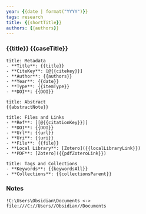 ```yaml
---
year: {{date | format("YYYY")}}
tags: research
title: {{shortTitle}}
authors: {{authors}}
---
```


### {{title}} {{caseTitle}}

``` ad-info
title: Metadata
- **Title**: {{title}}
- **CiteKey**: [@{{citekey}}]
- **Author**: {{authors}}
- **Year**: {{date}} 
- **Type**: {{itemType}} 
- **DOI**: {{DOI}}
```

```ad-quote
title: Abstract
{{abstractNote}}
```

```ad-abstract
title: Files and Links
- **Ref**: [[@{{citationKey}}]]
- **DOI**: {{DOI}}
- **Url**: {{url}}
- **Uri**: {{uri}}
- **File**: {{file}}
- **Local Library**: [Zotero]({{localLibraryLink}})
- **PDF**: [Zotero]({{pdfZoteroLink}})
```

```ad-note
title: Tags and Collections
- **Keywords**: {{keywordsAll}}
- **Collections**: {{collectionsParent}}
```

### Notes 

```
!C:\Users\Obsidian\Documents <-> file:///C://Users//Obsidian//Documents
```